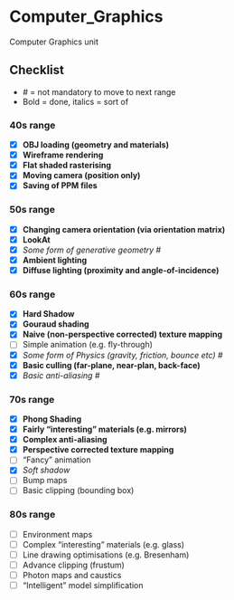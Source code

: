 # Computer_Graphics
Computer Graphics unit

## Checklist
- \# = not mandatory to move to next range
- Bold = done, italics = sort of

### 40s range
  - [x] **OBJ loading (geometry and materials)**
  - [x] **Wireframe rendering**
  - [x] **Flat shaded rasterising**
  - [x] **Moving camera (position only)**
  - [x] **Saving of PPM files**

### 50s range
- [x] **Changing camera orientation (via orientation matrix)**
- [x] **LookAt**
- [x] *Some form of generative geometry* \#
- [x] **Ambient lighting**
- [x] **Diffuse lighting (proximity and angle-of-incidence)**

### 60s range
- [x] **Hard Shadow**
- [x] **Gouraud shading**
- [x]  **Naive (non-perspective corrected) texture mapping**
- [ ] Simple animation (e.g. fly-through)
- [x] *Some form of Physics (gravity, friction, bounce etc) \#*
- [x] **Basic culling (far-plane, near-plan, back-face)**
- [x] *Basic anti-aliasing* \#

### 70s range
- [x] **Phong Shading**
- [x] **Fairly “interesting” materials (e.g. mirrors)**
- [x] **Complex anti-aliasing**
- [x] **Perspective corrected texture mapping**
- [ ] “Fancy” animation
- [x] *Soft shadow*
- [ ] Bump maps
- [ ] Basic clipping (bounding box)

### 80s range
- [ ] Environment maps
- [ ] Complex “interesting” materials (e.g. glass)
- [ ] Line drawing optimisations (e.g. Bresenham)
- [ ] Advance clipping (frustum)
- [ ] Photon maps and caustics
- [ ] “Intelligent” model simplification
